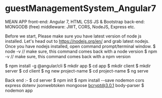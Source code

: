 # guestManagementSystem_Angular7
MEAN APP
front-end: Angular 7, HTML CSS JS & Bootstrap
back-end: MONGODB (free)
middleware: JWT, CORS, NodeJS, Express etc.

Before we start, Please make sure you have latest version of node js installed.
Let's head out to https://nodejs.org/en/ and grab latest nodejs.
Once you have nodejs installed, open command prompt/terminal window.
$ node -v // make sure, this command comes back with a node version
$ npm -v // make sure, this command comes back with a npm version

$ npm install -g @angular/cli
$ mkdir app
$ cd app
$ mkdir client
$ mkdir server
$ cd client
$ ng new project-name
$ cd project-name
$ ng serve

Back end :-
$ cd server
$ npm init
$ npm install --save nodemon cors express dotenv jsonwebtoken mongoose bcrypt@3.0.1 body-parser
$ nodemon app
